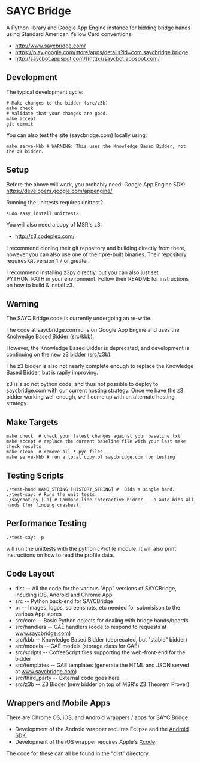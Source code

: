 SAYC Bridge
===========

A Python library and Google App Engine instance for bidding bridge hands
using Standard American Yellow Card conventions.

- http://www.saycbridge.com/
- https://play.google.com/store/apps/details?id=com.saycbridge.bridge
- http://saycbot.appspot.com/](http://saycbot.appspot.com/

Development
-----------

The typical development cycle:

    # Make changes to the bidder (src/z3b)
    make check
    # Validate that your changes are good.
    make accept
    git commit

You can also test the site (saycbridge.com) locally using:

    make serve-kbb # WARNING: This uses the Knowledge Based Bidder, not the z3 bidder.

Setup
-----

Before the above will work, you probably need:
Google App Engine SDK:
https://developers.google.com/appengine/

Running the unittests requires unittest2:

    sudo easy_install unittest2

You will also need a copy of MSR's z3:

- http://z3.codeplex.com/

I recommend cloning their git repository and building directly from there,
however you can also use one of their pre-built binaries.
Their repository requires Git version 1.7 or greater.

I recommend installing z3py directly, but you can also just set PYTHON_PATH in your environment.
Follow their README for instructions on how to build & install z3.

Warning
-------

The SAYC Bridge code is currently undergoing an re-write.

The code at saycbridge.com runs on Google App Engine
and uses the Knolwedge Based Bidder (src/kbb).

However, the Knowledge Based Bidder is deprecated, and
development is continuing on the new z3 bidder (src/z3b).

The z3 bidder is also not nearly complete enough to replace
the Knowledge Based Bidder, but is rapily improving.

z3 is also not python code, and thus not possible
to deploy to saycbridge.com with our current hosting strategy.
Once we have the z3 bidder working well enough, we'll come
up with an alternate hosting strategy.

Make Targets
------------

    make check  # check your latest changes against your baseline.txt
    make accept # replace the current baseline file with your last make check results
    make clean  # remove all *.pyc files
    make serve-kbb # run a local copy of saycbridge.com for testing

Testing Scripts
---------------

    ./test-hand HAND_STRING [HISTORY_STRING] #  Bids a single hand.
    ./test-sayc # Runs the unit tests.
    ./saycbot.py [-a] # Command-line interactive bidder.  -a auto-bids all hands (for finding crashes).

Performance Testing
-------------------

    ./test-sayc -p

will run the unittests with the python cProfile module.
It will also print instructions on how to read the profile data.

Code Layout
-----------

- dist -- All the code for the various "App" versions of SAYCBridge, incuding iOS, Android and Chrome App
- src -- Python back-end for SAYCBridge
- pr -- Images, logos, screenshots, etc needed for submisison to the various App stores
- src/core -- Basic Python objects for dealing with bridge hands/boards
- src/handlers -- GAE handlers (code to respond to requests at www.saycbridge.com)
- src/kbb -- Knowledge Based Bidder (deprecated, but "stable" bidder)
- src/models -- GAE models (storage class for GAE)
- src/scripts -- CoffeeScript files supporting the web-front-end for the bidder
- src/templates -- GAE templates (generate the HTML and JSON served at www.saycbridge.com)
- src/third_party -- External code goes here
- src/z3b -- Z3 Bidder (new bidder on top of MSR's Z3 Theorem Prover)

Wrappers and Mobile Apps
------------------------

There are Chrome OS, iOS, and Android wrappers / apps for SAYC Bridge:

- Development of the Android wrapper requires Eclipse and the [Android SDK](http://developer.android.com/sdk/).
- Development of the iOS wrapper requires Apple's [Xcode](https://developer.apple.com/xcode/).

The code for these can all be found in the "dist" directory.
